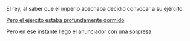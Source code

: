 El rey, al saber que el imperio acechaba decidió convocar a su ejército.

[Pero el ejército estaba profundamente dormido](dormidos/dormidos.md)

Pero en ese instante llego el anunciador con una [sorpresa](/../espanol/musica/grupo_mariachi.md)
